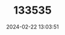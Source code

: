 ---
title: "133535"
category: "Agaricia agaricites"
draft: false
date: 2024-02-22 13:03:51
languages:
  English: ["Lettuce Coral"]
---